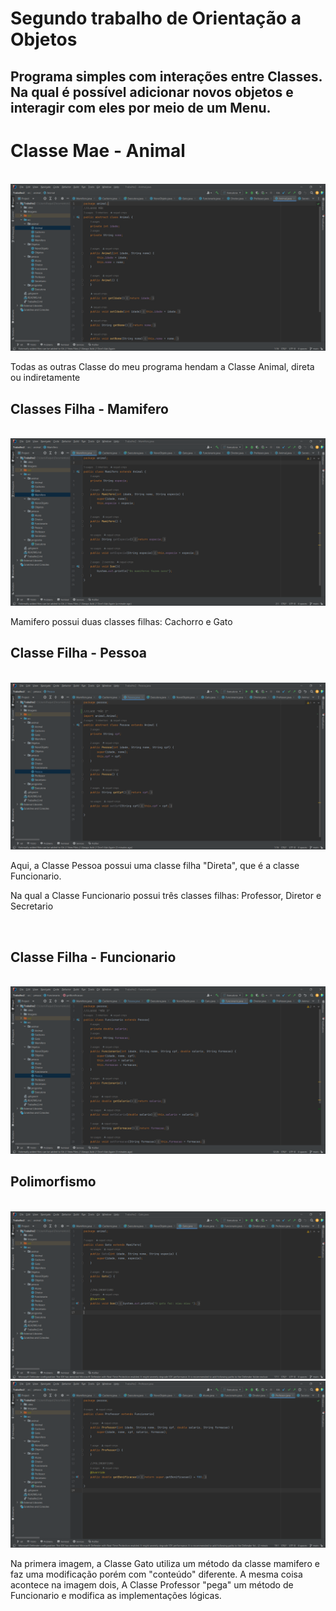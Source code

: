 # Segundo trabalho de Orientação a Objetos
## Programa simples com interações entre Classes. Na qual é possível adicionar novos objetos e interagir com eles por meio de um Menu.

# Classe Mae - Animal
<br>
<img src = https://raw.githubusercontent.com/raquel-cmps/Trabalho2-OOP/main/Imagens/ClasseMae.png>
<p>Todas as outras Classe do meu programa hendam a Classe Animal, direta ou indiretamente </p>

## Classes Filha - Mamifero
<br>
<img src = https://raw.githubusercontent.com/raquel-cmps/Trabalho2-OOP/main/Imagens/ExtensaoAnimal.png>
<p>Mamifero possui duas classes filhas: Cachorro e Gato</p>

## Classe Filha - Pessoa
<br>
<img src = https://raw.githubusercontent.com/raquel-cmps/Trabalho2-OOP/main/Imagens/ExtensaoAnimal2.png>
<p> Aqui, a Classe Pessoa possui uma classe filha "Direta", que é a classe Funcionario.</p>
<p>Na qual a Classe Funcionario possui três classes filhas: Professor, Diretor e Secretario</p>
<br>

## Classe Filha - Funcionario
<br>
<img src = https://raw.githubusercontent.com/raquel-cmps/Trabalho2-OOP/main/Imagens/ExtensaoPessoa.png>

## Polimorfismo
<br>
<img src = https://raw.githubusercontent.com/raquel-cmps/Trabalho2-OOP/main/Imagens/Polimorfismo1.png>
<img src = https://raw.githubusercontent.com/raquel-cmps/Trabalho2-OOP/main/Imagens/Polimorfismo2.png>
<p>Na primera imagem, a Classe Gato utiliza um método da classe mamifero e faz uma modificação porém com "conteúdo" diferente. A mesma coisa acontece na imagem dois, A Classe Professor "pega" um método de Funcionario e modifica as implementações lógicas.</p>
